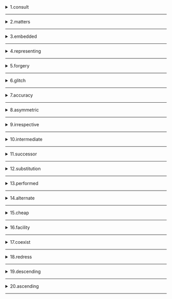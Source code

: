 <details>
<summary>1.consult</summary>

```
vt. 查阅；

```
</details>

---

<details>
<summary>2.matters</summary>

```
n. 事项；

```
</details>

---

<details>
<summary>3.embedded</summary>

```
v. 嵌入

```
</details>

---

<details>
<summary>4.representing</summary>

```
v. 代表；表示

```
</details>

---

<details>
<summary>5.forgery</summary>

```
n. 伪造；伪造罪

```
</details>

---

<details>
<summary>6.glitch</summary>

```
n. 小故障；失灵；[电子] 短时脉冲波干扰

```
</details>

---

<details>
<summary>7.accuracy</summary>

```
n. [数] 精确度，准确性

```
</details>

---

<details>
<summary>8.asymmetric</summary>

```
adj. 不对称的；非对称的

```
</details>

---

<details>
<summary>9.irrespective</summary>

```
adj. 不考虑的，不顾的

```
</details>

---

<details>
<summary>10.intermediate</summary>

```
v. 充当调解人，起媒介作用

```
</details>

---

<details>
<summary>11.successor</summary>

```
n. 继承者；后续的事物

```
</details>

---
<details>
<summary>12.substitution</summary>

```
n. 代替；[数] 置换；代替物

```
</details>

---
<details>
<summary>13.performed</summary>

```
v. 执行，表演

```
</details>

---
<details>
<summary>14.alternate</summary>

```
v. （使）交替，（使）轮流 

```
</details>

---
<details>
<summary>15.cheap</summary>

```
adj. 便宜的；小气的；

```
</details>

---

<details>
<summary>16.facility</summary>

```
n. 设施；设备；容易

```
</details>

---
<details>
<summary>17.coexist</summary>

```
vi. 共存；和平共处

```
</details>

---

<details>
<summary>18.redress</summary>

```
n. 赔偿；矫正；救济

```
</details>

---
<details>
<summary>19.descending</summary>

```
v. 下降；下倾；降临；

```
</details>

---

<details>
<summary>20.ascending</summary>

```
adj. 上升的，增长的；升（序）的

```
</details>

---
